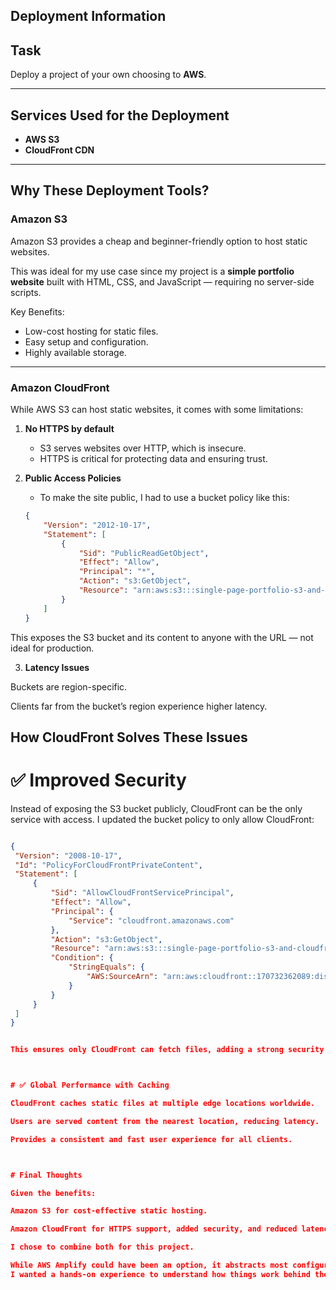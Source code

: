 ## Deployment Information

## Task  
Deploy a project of your own choosing to **AWS**.

---

## Services Used for the Deployment  
- **AWS S3**  
- **CloudFront CDN**

---



## Why These Deployment Tools?  

### **Amazon S3**  
Amazon S3 provides a cheap and beginner-friendly option to host static websites.  

This was ideal for my use case since my project is a **simple portfolio website** built with HTML, CSS, and JavaScript — requiring no server-side scripts.  

Key Benefits:  
- Low-cost hosting for static files.  
- Easy setup and configuration.  
- Highly available storage.  

---


### **Amazon CloudFront**  
While AWS S3 can host static websites, it comes with some limitations:  

1. **No HTTPS by default**  
   - S3 serves websites over HTTP, which is insecure.  
   - HTTPS is critical for protecting data and ensuring trust.  


2. **Public Access Policies**  
   - To make the site public, I had to use a bucket policy like this:  

   ```json
   {
       "Version": "2012-10-17",
       "Statement": [
           {
               "Sid": "PublicReadGetObject",
               "Effect": "Allow",
               "Principal": "*",
               "Action": "s3:GetObject",
               "Resource": "arn:aws:s3:::single-page-portfolio-s3-and-cloudfront /*"
           }
       ]
   }

This exposes the S3 bucket and its content to anyone with the URL — not ideal for production.


3. **Latency Issues**  

Buckets are region-specific.

Clients far from the bucket’s region experience higher latency.




## How CloudFront Solves These Issues

# ✅ Improved Security
Instead of exposing the S3 bucket publicly, CloudFront can be the only service with access.
I updated the bucket policy to only allow CloudFront:

   ```json

{
    "Version": "2008-10-17",
    "Id": "PolicyForCloudFrontPrivateContent",
    "Statement": [
        {
            "Sid": "AllowCloudFrontServicePrincipal",
            "Effect": "Allow",
            "Principal": {
                "Service": "cloudfront.amazonaws.com"
            },
            "Action": "s3:GetObject",
            "Resource": "arn:aws:s3:::single-page-portfolio-s3-and-cloudfront/*",
            "Condition": {
                "StringEquals": {
                    "AWS:SourceArn": "arn:aws:cloudfront::170732362089:distribution/E1A8UBXTM5JLKS"
                }
            }
        }
    ]
}


This ensures only CloudFront can fetch files, adding a strong security layer.



# ✅ Global Performance with Caching

CloudFront caches static files at multiple edge locations worldwide.

Users are served content from the nearest location, reducing latency.

Provides a consistent and fast user experience for all clients.



# Final Thoughts

Given the benefits:

Amazon S3 for cost-effective static hosting.

Amazon CloudFront for HTTPS support, added security, and reduced latency.

I chose to combine both for this project.

While AWS Amplify could have been an option, it abstracts most configurations.
I wanted a hands-on experience to understand how things work behind the scenes.